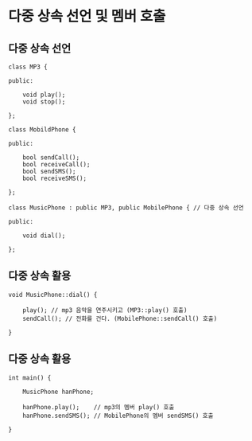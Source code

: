 # 다중 상속 선언 및 멤버 호출



## 다중 상속 선언

    class MP3 {

    public:

        void play();
        void stop();

    };

    class MobildPhone {

    public:

        bool sendCall();
        bool receiveCall();
        bool sendSMS();
        bool receiveSMS();

    };

    class MusicPhone : public MP3, public MobilePhone { // 다중 상속 선언
    
    public:

        void dial();
    
    };



## 다중 상속 활용

    void MusicPhone::dial() {

        play(); // mp3 음악을 연주시키고 (MP3::play() 호출)
        sendCall(); // 전화를 건다. (MobilePhone::sendCall() 호출)

    }



## 다중 상속 활용

    int main() {

        MusicPhone hanPhone;

        hanPhone.play();    // mp3의 멤버 play() 호출
        hanPhone.sendSMS(); // MobilePhone의 멤버 sendSMS() 호출

    }